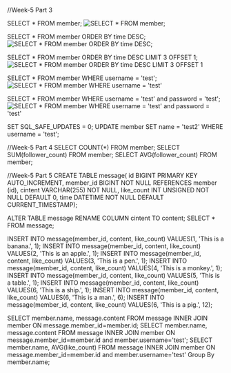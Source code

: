 //Week-5 Part 3

SELECT * FROM member;
![SELECT * FROM member;](/screenshots/3-1.png)

SELECT * FROM member ORDER BY time DESC;
![SELECT * FROM member ORDER BY time DESC;](/screenshots/3-2?raw=true)

SELECT * FROM member ORDER BY time DESC LIMIT 3 OFFSET 1;
![SELECT * FROM member ORDER BY time DESC LIMIT 3 OFFSET 1](/screenshots/3-3?raw=true)

SELECT * FROM member WHERE username = 'test';
![SELECT * FROM member WHERE username = 'test'](/screenshots/3-4?raw=true)

SELECT * FROM member WHERE username = 'test' and password = 'test';
![SELECT * FROM member WHERE username = 'test' and password = 'test'](/screenshots/3-5?raw=true)

SET SQL_SAFE_UPDATES = 0;
UPDATE member SET name = 'test2' WHERE username = 'test';

 
//Week-5 Part 4
SELECT COUNT(*) FROM member;
SELECT SUM(follower_count) FROM member;
SELECT AVG(follower_count) FROM member;

//Week-5 Part 5
CREATE TABLE message(
id BIGINT PRIMARY KEY AUTO_INCREMENT,
member_id BIGINT NOT NULL REFERENCES member (id),
cintent VARCHAR(255) NOT NULL,
like_count INT UNSIGNED NOT NULL DEFAULT 0,
time DATETIME NOT NULL DEFAULT CURRENT_TIMESTAMP); 

ALTER TABLE message RENAME COLUMN cintent TO content;
SELECT * FROM message;

INSERT INTO message(member_id, content, like_count) VALUES(1, 'This is a banana.', 1);
INSERT INTO message(member_id, content, like_count) VALUES(2, 'This is an apple.', 1);
INSERT INTO message(member_id, content, like_count) VALUES(3, 'This is a pen.', 1);
INSERT INTO message(member_id, content, like_count) VALUES(4, 'This is a monkey.', 1);
INSERT INTO message(member_id, content, like_count) VALUES(5, 'This is a table.', 1);
INSERT INTO message(member_id, content, like_count) VALUES(6, 'This is a ship.', 1);
INSERT INTO message(member_id, content, like_count) VALUES(6, 'This is a man.', 6);
INSERT INTO message(member_id, content, like_count) VALUES(6, 'This is a pig.', 12);




SELECT member.name, message.content FROM message INNER JOIN member ON message.member_id=member.id;
SELECT member.name, message.content FROM message INNER JOIN member ON message.member_id=member.id and member.username='test';
SELECT member.name, AVG(like_count) FROM message INNER JOIN member ON message.member_id=member.id and member.username='test' Group By member.name;

